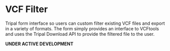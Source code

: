 # VCF Filter
Tripal form interface so users can custom filter existing VCF files and export in a variety of formats. The form simply provides an interface to VCFtools and uses the Tripal Download API to provide the filtered file to the user.

**UNDER ACTIVE DEVELOPMENT**
